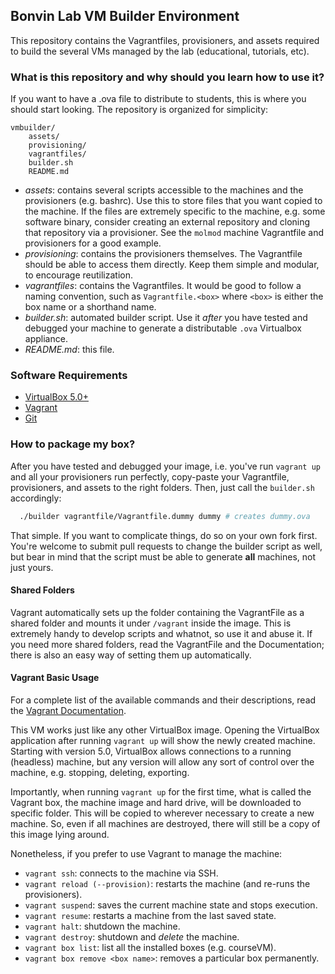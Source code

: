 ## Bonvin Lab VM Builder Environment

This repository contains the Vagrantfiles, provisioners, and assets required to build the several VMs managed by the lab (educational, tutorials, etc).

### What is this repository and why should you learn how to use it?
If you want to have a .ova file to distribute to students, this is where you should start looking. The repository is organized for simplicity:

```
vmbuilder/
    assets/
    provisioning/
    vagrantfiles/
    builder.sh
    README.md
```

* *assets*: contains several scripts accessible to the machines and the provisioners (e.g. bashrc). Use this to store files that you want copied to the machine. If the files are extremely specific to the machine, e.g. some software binary, consider creating an external repository and cloning that repository via a provisioner. See the `molmod` machine Vagrantfile and provisioners for a good example.
* *provisioning*: contains the provisioners themselves. The Vagrantfile should be able to access them directly. Keep them simple and modular, to encourage reutilization.
* *vagrantfiles*: contains the Vagrantfiles. It would be good to follow a naming convention, such as `Vagrantfile.<box>` where `<box>` is either the box name or a shorthand name.
* *builder.sh*: automated builder script. Use it *after* you have tested and debugged your machine to generate a distributable `.ova` Virtualbox appliance.
* *README.md*: this file.

### Software Requirements
* [VirtualBox 5.0+](https://www.virtualbox.org/)
* [Vagrant](https://www.vagrantup.com/)
* [Git](https://git-scm.com/)

### How to package my box?
After you have tested and debugged your image, i.e. you've run `vagrant up` and all your provisioners run perfectly, copy-paste your Vagrantfile, provisioners, and assets to the right folders. Then, just call the `builder.sh` accordingly:

```bash
  ./builder vagrantfile/Vagrantfile.dummy dummy # creates dummy.ova
```

That simple. If you want to complicate things, do so on your own fork first. You're welcome to submit pull requests to change the builder script as well, but bear in mind that the script must be able to generate **all** machines, not just yours.

#### Shared Folders
Vagrant automatically sets up the folder containing the VagrantFile as a shared folder and
mounts it under `/vagrant` inside the image. This is extremely handy to develop scripts and
whatnot, so use it and abuse it. If you need more shared folders, read the VagrantFile and
the Documentation; there is also an easy way of setting them up automatically.

#### Vagrant Basic Usage
For a complete list of the available commands and their descriptions, read the [Vagrant Documentation](http://docs.vagrantup.com/v2/).

This VM works just like any other VirtualBox image. Opening the VirtualBox application after
running `vagrant up` will show the newly created machine. Starting with version 5.0, VirtualBox
allows connections to a running (headless) machine, but any version will allow any sort of
control over the machine, e.g. stopping, deleting, exporting.

Importantly, when running `vagrant up` for the first time, what is called the Vagrant box,
the machine image and hard drive, will be downloaded to specific folder. This will be copied
to wherever necessary to create a new machine. So, even if all machines are destroyed, there
will still be a copy of this image lying around.

Nonetheless, if you prefer to use Vagrant to manage the machine:
* `vagrant ssh`: connects to the machine via SSH.
* `vagrant reload (--provision)`: restarts the machine (and re-runs the provisioners).
* `vagrant suspend`: saves the current machine state and stops execution.
* `vagrant resume`: restarts a machine from the last saved state.
* `vagrant halt`: shutdown the machine.
* `vagrant destroy`: shutdown and _delete_ the machine.
* `vagrant box list`: list all the installed boxes (e.g. courseVM).
* `vagrant box remove <box name>`: removes a particular box permanently.
